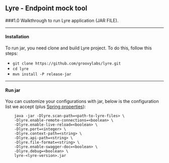 ## Lyre - Endpoint mock tool
###1.0 Walkthrough to run Lyre application (JAR FILE).

___  
#### Installation

To run jar, you need clone and build Lyre project. To do this, follow this steps:
- `git clone https://github.com/groovylabs/lyre.git`
- `cd lyre`
- `mvn install -P release-jar`
___ 
#### Run jar

You can customize your configurations with jar, below is the configuration list we accept (plus [Spring properties](https://docs.spring.io/spring-boot/docs/current/reference/html/common-application-properties.html)):

```
    java -jar -Dlyre.scan-path=<path-to-lyre-files> \ 
    -Dlyre.enable-remote-connections=<boolean> \
    -Dlyre.enable-live-reload=<boolean> \
    -Dlyre.port=<integer> \
    -Dlyre.context-path=<string> \
    -Dlyre.api-path=<string> \
    -Dlyre.file-format=<string> \
    -Dlyre.enable-swagger-doc=<boolean> \
    -Dlyre.debug=<boolean> \
    lyre-<lyre-version>.jar
```
